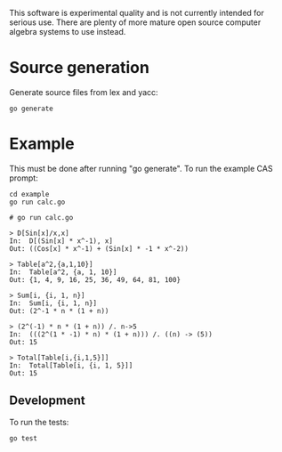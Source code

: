 This software is experimental quality and is not currently intended for serious use. There are plenty of more mature open source computer algebra systems to use instead.

# Source generation
Generate source files from lex and yacc:
```
go generate
```

# Example
This must be done after running "go generate". To run the example CAS prompt:

```
cd example
go run calc.go
```

```
# go run calc.go

> D[Sin[x]/x,x]
In:  D[(Sin[x] * x^-1), x]
Out: ((Cos[x] * x^-1) + (Sin[x] * -1 * x^-2))

> Table[a^2,{a,1,10}]
In:  Table[a^2, {a, 1, 10}]
Out: {1, 4, 9, 16, 25, 36, 49, 64, 81, 100}

> Sum[i, {i, 1, n}]
In:  Sum[i, {i, 1, n}]
Out: (2^-1 * n * (1 + n))

> (2^(-1) * n * (1 + n)) /. n->5
In:  (((2^(1 * -1) * n) * (1 + n))) /. ((n) -> (5))
Out: 15

> Total[Table[i,{i,1,5}]]
In:  Total[Table[i, {i, 1, 5}]]
Out: 15
```

## Development

To run the tests:
```
go test
```
